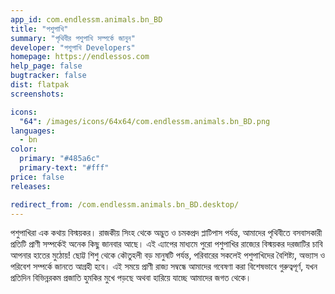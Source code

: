 ```yaml
---
app_id: com.endlessm.animals.bn_BD
title: "পশুপাখি"
summary: "পৃথিবীর পশুপাখি সম্পর্কে জানুন"
developer: "পশুপাখি Developers"
homepage: https://endlessos.com
help_page: false
bugtracker: false
dist: flatpak
screenshots:

icons:
  "64": /images/icons/64x64/com.endlessm.animals.bn_BD.png
languages:
  - bn
color:
  primary: "#485a6c"
  primary-text: "#fff"
price: false
releases:

redirect_from: /com.endlessm.animals.bn_BD.desktop/
---
```


<p>পশুপাখিরা এক কথায় বিস্ময়কর। রাজকীয় সিংহ থেকে অদ্ভুত ও চমকপ্রদ প্লাটিপাস পর্যন্ত, আমাদের পৃথিবীতে বসবাসকারী প্রতিটি প্রাণী সম্পর্কেই অনেক কিছু জানবার আছে। এই এ্যাপের মাধ্যমে পুরো পশুপাখির রাজ্যের বিস্ময়কর দরজাটির চাবি আপনার হাতের মুঠোয়! ছোট্ট শিশু থেকে কৌতুহলী বড় মানুষটি পর্যন্ত, পরিবারের সকলেই পশুপাখিদের বৈশিষ্ট্য, অভ্যাস ও পরিবেশ সম্পর্কে জানতে আগ্রহী হবে। এই সময়ে প্রাণী রাজ্য সম্বন্ধে আমাদের গবেষণা করা বিশেষভাবে গুরুত্বপূর্ণ, যখন প্রতিদিন বিভিন্নরকম প্রজাতি হুমকির মুখে পড়ছে অথবা হারিয়ে যাচ্ছে আমাদের জগত থেকে।</p>